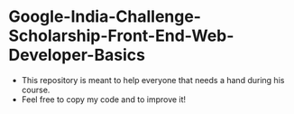 # Google-India-Challenge-Scholarship-Front-End-Web-Developer-Basics
- This repository is meant to help everyone that needs a hand during his course.
- Feel free to copy my code and to improve it!
